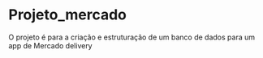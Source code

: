 # Projeto_mercado
O projeto é para a criação e estruturação de um banco de dados para um app de Mercado delivery
